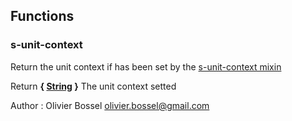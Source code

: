 ## Functions


### s-unit-context

Return the unit context if has been set by the [s-unit-context mixin](../mixins/_s-unit-context.scss)


Return **{ [String](http://www.sass-lang.com/documentation/file.SASS_REFERENCE.html#sass-script-strings) }** The unit context setted

Author : Olivier Bossel <olivier.bossel@gmail.com>